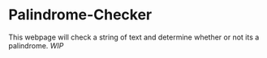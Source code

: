 # Palindrome-Checker

This webpage will check a string of text and determine whether or not its a palindrome. *WIP*
